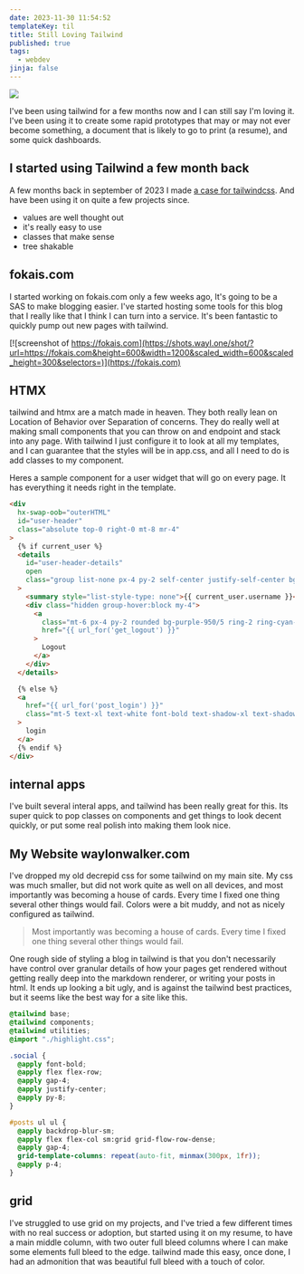 ```yaml
---
date: 2023-11-30 11:54:52
templateKey: til
title: Still Loving Tailwind
published: true
tags:
  - webdev
jinja: false
---
```


![](https://images.waylonwalker.com/img-c8Fom5UqPWT6IzLefZ3YKU68.png)

I've been using tailwind for a few months now and I can still say I'm loving
it. I've been using it to create some rapid prototypes that may or may not
ever become something, a document that is likely to go to print (a resume), and some quick
dashboards.

## I started using Tailwind a few month back

A few months back in september of 2023 I made [a case for
tailwindcss](https://waylonwalker.com/a-case-for-tailwindcss/). And have been
using it on quite a few projects since.

- values are well thought out
- it's really easy to use
- classes that make sense
- tree shakable

## fokais.com

I started working on fokais.com only a few weeks ago, It's going to be a SAS to
make blogging easier. I've started hosting some tools for this blog that I
really like that I think I can turn into a service. It's been fantastic to
quickly pump out new pages with tailwind.

[![screenshot of https://fokais.com](https://shots.wayl.one/shot/?url=https://fokais.com&height=600&width=1200&scaled_width=600&scaled_height=300&selectors=)](https://fokais.com)

## HTMX

tailwind and htmx are a match made in heaven. They both really lean on
Location of Behavior over Separation of concerns. They do really well at
making small components that you can throw on and endpoint and stack into any
page. With tailwind I just configure it to look at all my templates, and I can
guarantee that the styles will be in app.css, and all I need to do is add
classes to my component.

Heres a sample component for a user widget that will go on every page. It has
everything it needs right in the template.

```html
<div
  hx-swap-oob="outerHTML"
  id="user-header"
  class="absolute top-0 right-0 mt-8 mr-4"
>
  {% if current_user %}
  <details
    id="user-header-details"
    open
    class="group list-none px-4 py-2 self-center justify-self-center bg-neutral-600/10 shadow-lg shadow-zinc-950/20 ring-2 ring-zinc-950/5 rounded-xl flex justify-center align-center flex-col"
  >
    <summary style="list-style-type: none">{{ current_user.username }}</summary>
    <div class="hidden group-hover:block my-4">
      <a
        class="mt-6 px-4 py-2 rounded bg-purple-950/5 ring-2 ring-cyan-500/30 text-cyan-500 font-bold"
        href="{{ url_for('get_logout') }}"
      >
        Logout
      </a>
    </div>
  </details>

  {% else %}
  <a
    href="{{ url_for('post_login') }}"
    class="mt-5 text-xl text-white font-bold text-shadow-xl text-shadow-zinc-950"
  >
    login
  </a>
  {% endif %}
</div>
```

## internal apps

I've built several interal apps, and tailwind has been really great for this.
Its super quick to pop classes on components and get things to look decent
quickly, or put some real polish into making them look nice.

## My Website waylonwalker.com

I've dropped my old decrepid css for some tailwind on my main site. My css was
much smaller, but did not work quite as well on all devices, and most
importantly was becoming a house of cards. Every time I fixed one thing several
other things would fail. Colors were a bit muddy, and not as nicely configured
as tailwind.

> Most importantly was becoming a house of cards. Every time I fixed one thing
> several other things would fail.

One rough side of styling a blog in tailwind is that you don't necessarily have
control over granular details of how your pages get rendered without getting
really deep into the markdown renderer, or writing your posts in html. It ends
up looking a bit ugly, and is against the tailwind best practices, but it seems
like the best way for a site like this.

```css
@tailwind base;
@tailwind components;
@tailwind utilities;
@import "./highlight.css";

.social {
  @apply font-bold;
  @apply flex flex-row;
  @apply gap-4;
  @apply justify-center;
  @apply py-8;
}

#posts ul ul {
  @apply backdrop-blur-sm;
  @apply flex flex-col sm:grid grid-flow-row-dense;
  @apply gap-4;
  grid-template-columns: repeat(auto-fit, minmax(300px, 1fr));
  @apply p-4;
}
```

## grid

I've struggled to use grid on my projects, and I've tried a few different times
with no real success or adoption, but started using it on my resume, to have a
main middle column, with two outer full bleed columns where I can make some
elements full bleed to the edge. tailwind made this easy, once done, I had an
admonition that was beautiful full bleed with a touch of color.
